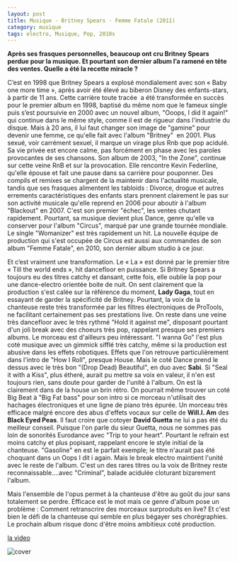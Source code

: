 ```yaml
---
layout: post
title: Musique - Britney Spears - Femme Fatale (2011)
category: musique
tags: electro, Musique, Pop, 2010s
---
```

**Après ses frasques personnelles, beaucoup ont cru Britney Spears perdue pour la musique. Et pourtant son dernier album l’a ramené en tête des ventes. Quelle a été la recette miracle ?**

C’est en 1998 que Britney Spears a explosé mondialement avec son « Baby one more time », après avoir été élevé au biberon Disney des enfants-stars, à partir de 11 ans. Cette carrière toute tracée  a été transformée en succès pour le premier album en 1998, baptisé du même nom que le fameux single puis s’est poursuivie en 2000 avec un nouvel album, "Ooops, I did it again!" qui continue dans le même style, comme il est de rigueur dans l'industrie du disque. Mais à 20 ans, il lui faut changer son image de "gamine" pour devenir une femme, ce qu'elle fait avec l'album "Britney"  en 2001. Plus sexué, voir carrément sexuel, il marque un virage plus Rnb que pop acidulé. Sa vie privée est encore calme, pas forcément en phase avec les paroles provocantes de ses chansons. Son album de 2003, "In the Zone", continue sur cette veine RnB et sur la provocation. Elle rencontre Kevin Federline, qu'elle épouse et fait une pause dans sa carrière pour pouponner. Des compils et remixes se chargent de la maintenir dans l'actualité musicale, tandis que ses frasques alimentent les tabloids : Divorce, drogue et autres errements caractéristiques des enfants stars prennent clairement le pas sur son activité musicale qu'elle reprend en 2006 pour aboutir à l'album "Blackout" en 2007. C'est son premier "échec", les ventes chutant rapidement. Pourtant, sa musique devient plus Dance, genre qu'elle va conserver pour l'album "Circus", marqué par une grande tournée mondiale.  Le single "Womanizer" est très rapidement un hit. La nouvelle équipe de production qui s'est occupée de Circus est aussi aux commandes de son album "Femme Fatale", en 2010, son dernier album studio à ce jour.

Et c’est vraiment une transformation. Le « La » est donné par le premier titre « Till the world ends », hit dancefloor en puissance. Si Britney Spears a toujours eu des titres catchy et dansant, cette fois, elle oublie la pop pour une dance-electro orientée boite de nuit. On sent clairement que la production s'est calée sur la référence du moment, **Lady Gaga**, tout en essayant de garder la spécificité de Britney. Pourtant, la voix de la chanteuse reste très transformée par les filtres électroniques de ProTools, ne facilitant certainement pas ses prestations live. On reste dans une veine très dancefloor avec le très rythmé "Hold it against me", disposant pourtant d'un joli break avec des choeurs très pop, rappelant presque ses premiers albums. Le morceau est d'ailleurs peu intéressant. "I wanna Go" l'est plus coté musique avec un gimmick sifflé très catchy, même si la production est abusive dans les effets robotiques. Effets que l'on retrouve particulièrement dans l'intro de "How I Roll", presque House. Mais le coté Dance prend le dessus avec le très bon "(Drop Dead) Beautiful", en duo avec **Sabi**. Si "Seal it with a Kiss", plus étheré, aurait pu mettre sa voix en valeur, il n'en est toujours rien, sans doute pour garder de l'unité à l'album. On est là clairement dans de la house un brin rétro. On pourrait même trouver un coté Big Beat à "Big Fat bass" pour son intro si ce morceau n'utilisait des hachages électroniques et une ligne de piano très épurée. Un morceau très efficace malgré encore des abus d'effets vocaux sur celle de **Will.I. Am** des **Black Eyed Peas**. Il faut croire que cotoyer **David Guetta** ne lui a pas été du meilleur conseil. Puisque l'on parle du sieur Guetta, nous ne sommes pas loin de sonorités Eurodance avec "Trip to your heart". Pourtant le refrain est moins catchy et plus popisant, rappelant encore le style initial de la chanteuse. "Gasoline" en est le parfait exemple; le titre n'aurait pas été choquant dans un Oops I dit i again. Mais le break electro maintient l'unité avec le reste de l'album. C'est un des rares titres ou la voix de Britney reste reconnaissable....avec "Criminal", balade acidulée cloturant bizarement l'album.

Mais l'ensemble de l'opus permet à la chanteuse d'être au goût du jour sans totalement se perdre. Efficace est le mot mais ce genre d'album pose un problème : Comment retranscrire des morceaux surproduits en live? Et c'est bien le défi de la chanteuse qui semble en plus bégayer ses chorégraphies. Le prochain album risque donc d'être moins ambitieux coté production.

[la video](https://www.youtube.com/watch?v=qzU9OrZlKb8)

![cover](http://cheziceman.files.wordpress.com/2014/11/femmefatale.jpg)
